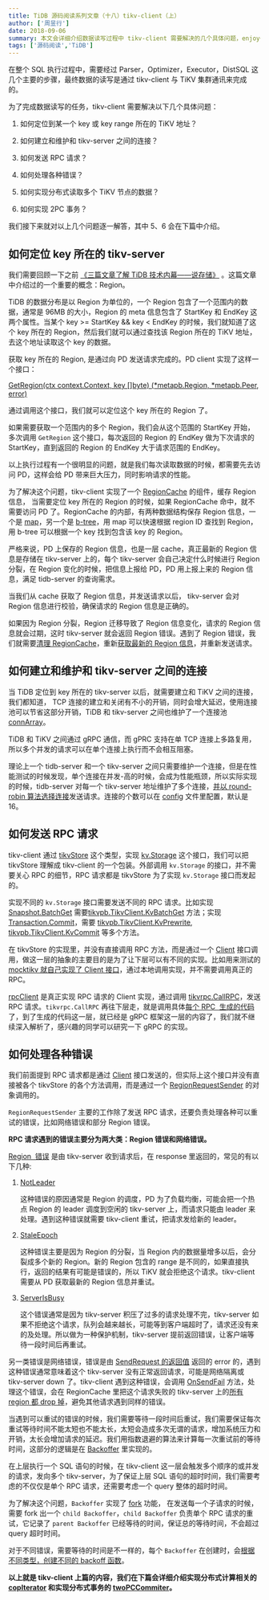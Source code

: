 ```yaml
---
title: TiDB 源码阅读系列文章（十八）tikv-client（上）
author: ['周昱行']
date: 2018-09-06
summary: 本文会详细介绍数据读写过程中 tikv-client 需要解决的几个具体问题，enjoy～
tags: ['源码阅读','TiDB']
---
```



在整个 SQL 执行过程中，需要经过 Parser，Optimizer，Executor，DistSQL 这几个主要的步骤，最终数据的读写是通过 tikv-client 与 TiKV 集群通讯来完成的。

为了完成数据读写的任务，tikv-client 需要解决以下几个具体问题：

1. 如何定位到某一个 key 或 key range 所在的 TiKV 地址？

2. 如何建立和维护和 tikv-server 之间的连接？

3. 如何发送 RPC 请求？

4. 如何处理各种错误？

5. 如何实现分布式读取多个 TiKV 节点的数据？

6. 如何实现 2PC 事务？

我们接下来就对以上几个问题逐一解答，其中 5、6 会在下篇中介绍。


## 如何定位 key 所在的 tikv-server

我们需要回顾一下之前 [《三篇文章了解 TiDB 技术内幕——说存储》](https://pingcap.com/blog-cn/tidb-internal-1/) 。这篇文章中介绍过的一个重要的概念：Region。

TiDB 的数据分布是以 Region 为单位的，一个 Region 包含了一个范围内的数据，通常是 96MB 的大小，Region 的 meta 信息包含了 StartKey 和 EndKey 这两个属性。当某个 key >= StartKey && key < EndKey 的时候，我们就知道了这个 key 所在的 Region，然后我们就可以通过查找该 Region 所在的 TiKV 地址，去这个地址读取这个 key 的数据。

获取 key 所在的 Region, 是通过向 PD 发送请求完成的。PD client 实现了这样一个接口：

[GetRegion(ctx context.Context, key []byte) (*metapb.Region, *metapb.Peer, error)](https://github.com/pingcap/tidb/blob/v2.1.0-rc.1/vendor/github.com/pingcap/pd/pd-client/client.go#L49)

通过调用这个接口，我们就可以定位这个 key 所在的 Region 了。

如果需要获取一个范围内的多个 Region，我们会从这个范围的 StartKey 开始，多次调用 `GetRegion` 这个接口，每次返回的 Region 的 EndKey 做为下次请求的 StartKey，直到返回的 Region 的 EndKey 大于请求范围的 EndKey。

以上执行过程有一个很明显的问题，就是我们每次读取数据的时候，都需要先去访问 PD，这样会给 PD 带来巨大压力，同时影响请求的性能。

为了解决这个问题，tikv-client 实现了一个 [RegionCache](https://github.com/pingcap/tidb/blob/v2.1.0-rc.1/store/tikv/region_cache.go#L50)  的组件，缓存 Region 信息， 当需要定位 key 所在的 Region 的时候，如果 RegionCache 命中，就不需要访问 PD 了。RegionCache 的内部，有两种数据结构保存 Region 信息，一个是 [map](https://github.com/pingcap/tidb/blob/v2.1.0-rc.1/store/tikv/region_cache.go#L55)，另一个是 [b-tree](https://github.com/pingcap/tidb/blob/v2.1.0-rc.1/store/tikv/region_cache.go#L56)，用 map 可以快速根据 region ID 查找到 Region，用 b-tree 可以根据一个 key 找到包含该 key 的 Region。

严格来说，PD 上保存的 Region 信息，也是一层 cache，真正最新的 Region 信息是存储在 tikv-server 上的，每个 tikv-server 会自己决定什么时候进行 Region 分裂，在 Region 变化的时候，把信息上报给 PD，PD 用上报上来的 Region 信息，满足 tidb-server 的查询需求。

当我们从 cache 获取了 Region 信息，并发送请求以后， tikv-server 会对 Region 信息进行校验，确保请求的 Region 信息是正确的。

如果因为 Region 分裂，Region 迁移导致了 Region 信息变化，请求的 Region 信息就会过期，这时 tikv-server 就会返回 Region 错误。遇到了 Region 错误，我们就需要[清理 RegionCache](https://github.com/pingcap/tidb/blob/v2.1.0-rc.1/store/tikv/region_cache.go#L318)，重新[获取最新的 Region 信息](https://github.com/pingcap/tidb/blob/v2.1.0-rc.1/store/tikv/region_cache.go#L329)，并重新发送请求。


## 如何建立和维护和 tikv-server 之间的连接

当 TiDB 定位到 key 所在的 tikv-server 以后，就需要建立和 TiKV 之间的连接，我们都知道， TCP 连接的建立和关闭有不小的开销，同时会增大延迟，使用连接池可以节省这部分开销，TiDB 和 tikv-server 之间也维护了一个连接池 [connArray](https://github.com/pingcap/tidb/blob/v2.1.0-rc.1/store/tikv/client.go#L83)。

TiDB 和 TiKV 之间通过 gRPC 通信，而 gPRC 支持在单 TCP 连接上多路复用，所以多个并发的请求可以在单个连接上执行而不会相互阻塞。

理论上一个 tidb-server 和一个 tikv-server 之间只需要维护一个连接，但是在性能测试的时候发现，单个连接在并发-高的时候，会成为性能瓶颈，所以实际实现的时候，tidb-server 对每一个 tikv-server 地址维护了多个连接，[并以 round-robin 算法选择连接](https://github.com/pingcap/tidb/blob/v2.1.0-rc.1/store/tikv/client.go#L159)发送请求。连接的个数可以在 [config](https://github.com/pingcap/tidb/blob/v2.1.0-rc.1/config/config.toml.example#L215) 文件里配置，默认是 16。


## 如何发送 RPC 请求

tikv-client 通过 [tikvStore](https://github.com/pingcap/tidb/blob/v2.1.0-rc.1/store/tikv/kv.go#L127) 这个类型，实现 [kv.Storage](https://github.com/pingcap/tidb/blob/v2.1.0-rc.1/kv/kv.go#L247) 这个接口，我们可以把 tikvStore 理解成 tikv-client 的一个包装。外部调用 `kv.Storage` 的接口，并不需要关心 RPC 的细节，RPC 请求都是 tikvStore 为了实现 `kv.Storage` 接口而发起的。

实现不同的 `kv.Storage` 接口需要发送不同的 RPC 请求。比如实现 [Snapshot.BatchGet](https://github.com/pingcap/tidb/blob/v2.1.0-rc.1/kv/kv.go#L233) 需要[tikvpb.TikvClient.KvBatchGet](https://github.com/pingcap/tidb/blob/v2.1.0-rc.1/vendor/github.com/pingcap/kvproto/pkg/tikvpb/tikvpb.pb.go#L61) 方法；实现  [Transaction.Commit](https://github.com/pingcap/tidb/blob/v2.1.0-rc.1/kv/kv.go#L128)，需要 [tikvpb.TikvClient.KvPrewrite](https://github.com/pingcap/tidb/blob/v2.1.0-rc.1/vendor/github.com/pingcap/kvproto/pkg/tikvpb/tikvpb.pb.go#L57),  [tikvpb.TikvClient.KvCommit](https://github.com/pingcap/tidb/blob/v2.1.0-rc.1/vendor/github.com/pingcap/kvproto/pkg/tikvpb/tikvpb.pb.go#L58)  等多个方法。

在 tikvStore 的实现里，并没有直接调用 RPC 方法，而是通过一个 [Client](https://github.com/pingcap/tidb/blob/v2.1.0-rc.1/store/tikv/client.go#L76) 接口调用，做这一层的抽象的主要目的是为了让下层可以有不同的实现。比如用来测试的 [mocktikv 就自己实现了 Client 接口](https://github.com/pingcap/tidb/blob/v2.1.0-rc.1/store/mockstore/mocktikv/rpc.go#L493)，通过本地调用实现，并不需要调用真正的 RPC。

[rpcClient](https://github.com/pingcap/tidb/blob/v2.1.0-rc.1/store/tikv/client.go#L180) 是真正实现 RPC 请求的 Client 实现，通过调用 [tikvrpc.CallRPC](https://github.com/pingcap/tidb/blob/v2.1.0-rc.1/store/tikv/tikvrpc/tikvrpc.go#L419)，发送 RPC 请求。`tikvrpc.CallRPC` 再往下层走，就是调用具体[每个 RPC  生成的代码](https://github.com/pingcap/tidb/blob/v2.1.0-rc.1/vendor/github.com/pingcap/kvproto/pkg/tikvpb/tikvpb.pb.go#L152)了，到了生成的代码这一层，就已经是 gRPC 框架这一层的内容了，我们就不继续深入解析了，感兴趣的同学可以研究一下 gRPC 的实现。


## 如何处理各种错误

我们前面提到 RPC 请求都是通过 [Client](https://github.com/pingcap/tidb/blob/v2.1.0-rc.1/store/tikv/client.go#L76) 接口发送的，但实际上这个接口并没有直接被各个 tikvStore 的各个方法调用，而是通过一个 [RegionRequestSender](https://github.com/pingcap/tidb/blob/v2.1.0-rc.1/store/tikv/region_request.go#L46) 的对象调用的。

`RegionRequestSender` 主要的工作除了发送 RPC 请求，还要负责处理各种可以重试的错误，比如网络错误和部分 Region 错误。

**RPC 请求遇到的错误主要分为两大类：Region 错误和网络错误。**

[Region  错误](https://github.com/pingcap/tidb/blob/v2.1.0-rc.1/store/tikv/tikvrpc/tikvrpc.go#L359) 是由 tikv-server 收到请求后，在 response 里返回的，常见的有以下几种:

1. [NotLeader](https://github.com/pingcap/tidb/blob/v2.1.0-rc.1/vendor/github.com/pingcap/kvproto/pkg/errorpb/errorpb.pb.go#L207)

    这种错误的原因通常是 Region 的调度，PD 为了负载均衡，可能会把一个热点 Region 的 leader 调度到空闲的 tikv-server 上，而请求只能由 leader 来处理。遇到这种错误就需要 tikv-client 重试，把请求发给新的 leader。

2. [StaleEpoch](https://github.com/pingcap/tidb/blob/v2.1.0-rc.1/vendor/github.com/pingcap/kvproto/pkg/errorpb/errorpb.pb.go#L210)

    这种错误主要是因为 Region 的分裂，当 Region 内的数据量增多以后，会分裂成多个新的 Region。新的 Region 包含的 range  是不同的，如果直接执行，返回的结果有可能是错误的，所以 TiKV 就会拒绝这个请求。tikv-client 需要从 PD 获取最新的 Region 信息并重试。

3. [ServerIsBusy](https://github.com/pingcap/tidb/blob/v2.1.0-rc.1/vendor/github.com/pingcap/kvproto/pkg/errorpb/errorpb.pb.go#L211)

    这个错误通常是因为 tikv-server 积压了过多的请求处理不完，tikv-server 如果不拒绝这个请求，队列会越来越长，可能等到客户端超时了，请求还没有来的及处理。所以做为一种保护机制，tikv-server 提前返回错误，让客户端等待一段时间后再重试。

另一类错误是网络错误，错误是由 [SendRequest 的返回值](https://github.com/pingcap/tidb/blob/v2.1.0-rc.1/store/tikv/region_request.go#L129) 返回的 error 的，遇到这种错误通常意味着这个 tikv-server 没有正常返回请求，可能是网络隔离或 tikv-server down 了。tikv-client 遇到这种错误，会调用 [OnSendFail](https://github.com/pingcap/tidb/blob/v2.1.0-rc.1/store/tikv/region_request.go#L140) 方法，处理这个错误，会在 RegionCache 里把这个请求失败的 tikv-server 上的[所有 region 都 drop 掉](https://github.com/pingcap/tidb/blob/v2.1.0-rc.1/store/tikv/region_cache.go#L453)，避免其他请求遇到同样的错误。

当遇到可以重试的错误的时候，我们需要等待一段时间后重试，我们需要保证每次重试等待时间不能太短也不能太长，太短会造成多次无谓的请求，增加系统压力和开销，太长会增加请求的延迟。我们用指数退避的算法来计算每一次重试前的等待时间，这部分的逻辑是在 [Backoffer](https://github.com/pingcap/tidb/blob/v2.1.0-rc.1/store/tikv/backoff.go#L176) 里实现的。

在上层执行一个 SQL 语句的时候，在 tikv-client 这一层会触发多个顺序的或并发的请求，发向多个 tikv-server，为了保证上层 SQL  语句的超时时间，我们需要考虑的不仅仅是单个 RPC 请求，还需要考虑一个 query 整体的超时时间。

为了解决这个问题，`Backoffer` 实现了 [fork](https://github.com/pingcap/tidb/blob/v2.1.0-rc.1/store/tikv/backoff.go#L267) 功能， 在发送每一个子请求的时候，需要 fork 出一个 `child Backoffer`，`child Backoffer` 负责单个 RPC 请求的重试，它记录了 `parent Backoffer` 已经等待的时间，保证总的等待时间，不会超过 query 超时时间。

对于不同错误，需要等待的时间是不一样的，每个 `Backoffer` 在创建时，会[根据不同类型，创建不同的 backoff 函数](https://github.com/pingcap/tidb/blob/v2.1.0-rc.1/store/tikv/backoff.go#L96)。


**以上就是 tikv-client 上篇的内容，我们在下篇会详细介绍实现分布式计算相关的 [copIterator](https://github.com/pingcap/tidb/blob/v2.1.0-rc.1/store/tikv/coprocessor.go#L354) 和实现分布式事务的 [twoPCCommiter](https://github.com/pingcap/tidb/blob/v2.1.0-rc.1/store/tikv/2pc.go#L66)。**